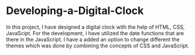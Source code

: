 # Developing-a-Digital-Clock
In this project, I have designed a digital clock with the help of HTML, CSS, JavaScipt.
For the development, I have utilized the date functions that are there in the JavaScript.
I have a added an option to change different the themes which was done by combining the concepts of CSS and JavaScript.
